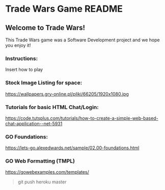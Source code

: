 # Trade Wars Game README

## Welcome to Trade Wars!

This Trade Wars game was a Software Development project and we hope you enjoy it!

### Instructions:

Insert how to play

### Stock Image Listing for space:
https://wallpapers.gry-online.pl/pliki/66205/1920x1080.jpg

### Tutorials for basic HTML Chat/Login:
https://code.tutsplus.com/tutorials/how-to-create-a-simple-web-based-chat-application--net-5931

### GO Foundations:
https://lets-go.alexedwards.net/sample/02.00-foundations.html

### GO Web Formatting (TMPL)
https://gowebexamples.com/templates/

> git push heroku master




